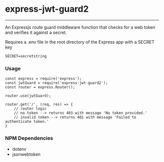
  # express-jwt-guard2
---
An Expressjs route guard middleware function that checks for a web token and verifies it against a secret. 

Requires a .env file in the root directory of the Express app with a SECRET key

    SECRET=secretstring

### Usage
    const express = require('express');
    const jwtGuard = require('express-jwt-guard2');
    const router = express.Router();

    router.use(jwtGuard);
    
    router.get('/', (req, res) => {
        // router logic
        // no token --> returns 403 with message 'No token provided.'
        // invalid token --> returns 401 with message 'Failed to authenticate token.'
    }
 
### NPM Dependencies
- dotenv
- jsonwebtoken
